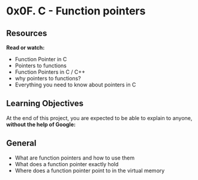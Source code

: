 # 0x0F. C - Function pointers

## Resources
**Read or watch:**

- Function Pointer in C
- Pointers to functions
- Function Pointers in C / C++
- why pointers to functions?
- Everything you need to know about pointers in C

## Learning Objectives
At the end of this project, you are expected to be able to explain to anyone, **without the help of Google:**

## General
- What are function pointers and how to use them
- What does a function pointer exactly hold
- Where does a function pointer point to in the virtual memory